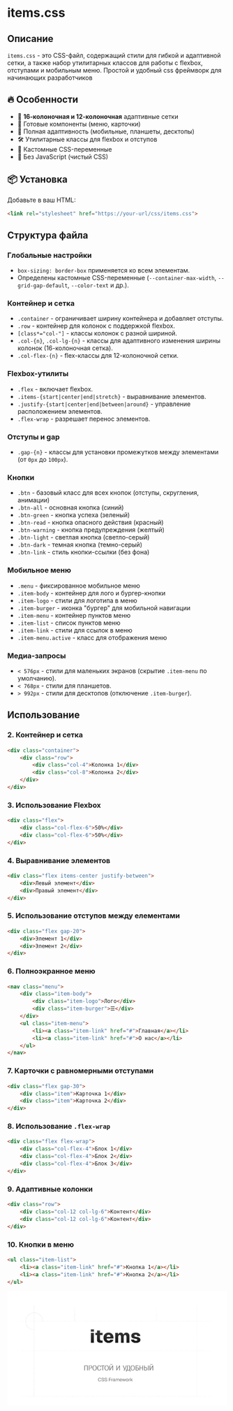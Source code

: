 
# items.css

## Описание
`items.css` - это CSS-файл, содержащий стили для гибкой и адаптивной сетки, а также набор утилитарных классов для работы с flexbox, отступами и мобильным меню. Простой и удобный css фреймворк для начинающих разработчиков

## 🔥 Особенности
- 📏 **16-колоночная и 12-колоночная** адаптивные сетки
- 🧩 Готовые компоненты (меню, карточки)
- 📱 Полная адаптивность (мобильные, планшеты, десктопы)
- 🛠 Утилитарные классы для flexbox и отступов
- 🎨 Кастомные CSS-переменные
- 🚀 Без JavaScript (чистый CSS)

## 📦 Установка
Добавьте в ваш HTML:
```html
<link rel="stylesheet" href="https://your-url/css/items.css">
```

## Структура файла

### Глобальные настройки
- `box-sizing: border-box` применяется ко всем элементам.
- Определены кастомные CSS-переменные (`--container-max-width`, `--grid-gap-default`, `--color-text` и др.).

### Контейнер и сетка
- `.container` - ограничивает ширину контейнера и добавляет отступы.
- `.row` - контейнер для колонок с поддержкой flexbox.
- `[class*="col-"]` - классы колонок с разной шириной.
- `.col-{n}`, `.col-lg-{n}` - классы для адаптивного изменения ширины колонок (16-колоночная сетка).
- `.col-flex-{n}` - flex-классы для 12-колоночной сетки.

### Flexbox-утилиты
- `.flex` - включает flexbox.
- `.items-{start|center|end|stretch}` - выравнивание элементов.
- `.justify-{start|center|end|between|around}` - управление расположением элементов.
- `.flex-wrap` - разрешает перенос элементов.

### Отступы и gap
- `.gap-{n}` - классы для установки промежутков между элементами (от `0px` до `100px`).

### Кнопки
- `.btn` - базовый класс для всех кнопок (отступы, скругления, анимации)
- `.btn-all` - основная кнопка (синий)
- `.btn-green` - кнопка успеха (зеленый)
- `.btn-read` - кнопка опасного действия (красный)
- `.btn-warning` - кнопка предупреждения (желтый)
- `.btn-light` - светлая кнопка (светло-серый)
- `.btn-dark` - темная кнопка (темно-серый)
- `.btn-link` - стиль кнопки-ссылки (без фона)

### Мобильное меню
- `.menu` - фиксированное мобильное меню
- `.item-body` - контейнер для лого и бургер-кнопки
- `.item-logo` - стили для логотипа в меню
- `.item-burger` - иконка "бургер" для мобильной навигации
- `.item-menu` - контейнер пунктов меню
- `.item-list` - список пунктов меню
- `.item-link` - стили для ссылок в меню
- `.item-menu.active` - класс для отображения меню

### Медиа-запросы
- `< 576px` - стили для маленьких экранов (скрытие `.item-menu` по умолчанию).
- `< 768px` - стили для планшетов.
- `> 992px` - стили для десктопов (отключение `.item-burger`).

## Использование

### 2. Контейнер и сетка
```html
<div class="container">
    <div class="row">
        <div class="col-4">Колонка 1</div>
        <div class="col-8">Колонка 2</div>
    </div>
</div>
```

### 3. Использование Flexbox
```html
<div class="flex">
    <div class="col-flex-6">50%</div>
    <div class="col-flex-6">50%</div>
</div>
```

### 4. Выравнивание элементов
```html
<div class="flex items-center justify-between">
    <div>Левый элемент</div>
    <div>Правый элемент</div>
</div>
```

### 5. Использование отступов между елементами
```html
<div class="flex gap-20">
    <div>Элемент 1</div>
    <div>Элемент 2</div>
</div>
```

### 6. Полноэкранное меню
```html
<nav class="menu">
    <div class="item-body">
        <div class="item-logo">Лого</div>
        <div class="item-burger">☰</div>
    </div>
    <ul class="item-menu">
        <li><a class="item-link" href="#">Главная</a></li>
        <li><a class="item-link" href="#">О нас</a></li>
    </ul>
</nav>
```

### 7. Карточки с равномерными отступами
```html
<div class="flex gap-30">
    <div class="item">Карточка 1</div>
    <div class="item">Карточка 2</div>
</div>
```

### 8. Использование `.flex-wrap`
```html
<div class="flex flex-wrap">
    <div class="col-flex-4">Блок 1</div>
    <div class="col-flex-4">Блок 2</div>
    <div class="col-flex-4">Блок 3</div>
</div>
```

### 9. Адаптивные колонки
```html
<div class="row">
    <div class="col-12 col-lg-6">Контент</div>
    <div class="col-12 col-lg-6">Контент</div>
</div>
```

### 10. Кнопки в меню
```html
<ul class="item-list">
    <li><a class="item-link" href="#">Кнопка 1</a></li>
    <li><a class="item-link" href="#">Кнопка 2</a></li>
</ul>
```

![logo items](./assets/logo.jpg)
